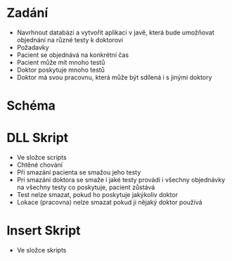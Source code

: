 # Zadání
- Navrhnout databázi a vytvořit aplikaci v javě, která bude umožňovat objednání na různé testy k doktorovi
- Požadavky 
 - Pacient se objednává na konkrétní čas
 - Pacient může mít mnoho testů
 - Doktor poskytuje mnoho testů
 - Doktor má svou pracovnu, která může být sdílená i s jinými doktory
# Schéma

# DLL Skript
- Ve složce scripts
- Chtěné chování
 - Při smazání pacienta se smažou jeho testy
 - Pri smazání doktora se smaže i jaké testy provádí i všechny objednávky na všechny testy co poskytuje, pacient zůstává
 - Test nelze smazat, pokud ho poskytuje jakýkoliv doktor
 - Lokace (pracovna) nelze smazat pokud ji nějaký doktor používá
# Insert Skript
 - Ve složce skripts


